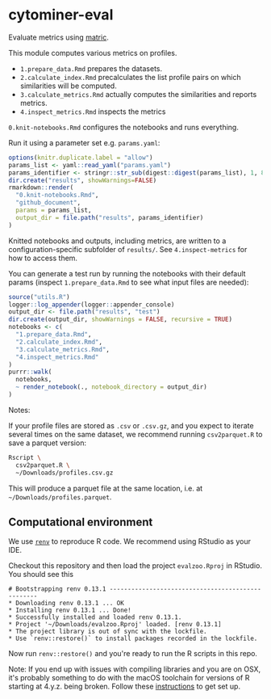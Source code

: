 # cytominer-eval

Evaluate metrics using [matric](https://github.com/shntnu/matric).

This module computes various metrics on profiles.

- `1.prepare_data.Rmd` prepares the datasets.
- `2.calculate_index.Rmd` precalculates the list profile pairs on which similarities will be computed.
- `3.calculate_metrics.Rmd` actually computes the similarities and reports metrics.
- `4.inspect_metrics.Rmd` inspects the metrics

`0.knit-notebooks.Rmd` configures the notebooks and runs everything.

Run it using a parameter set e.g. `params.yaml`:

```r
options(knitr.duplicate.label = "allow")
params_list <- yaml::read_yaml("params.yaml")
params_identifier <- stringr::str_sub(digest::digest(params_list), 1, 8)
dir.create("results", showWarnings=FALSE)
rmarkdown::render(
  "0.knit-notebooks.Rmd",
  "github_document",
  params = params_list,
  output_dir = file.path("results", params_identifier)
)
```

Knitted notebooks and outputs, including metrics, are written to a configuration-specific subfolder of `results/`. See `4.inspect-metrics` for how to access them.

You can generate a test run by running the notebooks with their default params (inspect `1.prepare_data.Rmd` to see what input files are needed):

```r
source("utils.R")
logger::log_appender(logger::appender_console)
output_dir <- file.path("results", "test")
dir.create(output_dir, showWarnings = FALSE, recursive = TRUE)
notebooks <- c(
  "1.prepare_data.Rmd",
  "2.calculate_index.Rmd",
  "3.calculate_metrics.Rmd",
  "4.inspect_metrics.Rmd"
)
purrr::walk(
  notebooks,
  ~ render_notebook(., notebook_directory = output_dir)
)
```

Notes:

If your profile files are stored as `.csv` or `.csv.gz`, and you expect to iterate several times on the same dataset, we recommend running `csv2parquet.R` to save a parquet version:

```sh
Rscript \
  csv2parquet.R \
  ~/Downloads/profiles.csv.gz
```

This will produce a parquet file at the same location, i.e. at `~/Downloads/profiles.parquet`.

## Computational environment

We use [`renv`](https://rstudio.github.io/renv/index.html) to reproduce R code.
We recommend using RStudio as your IDE.

Checkout this repository and then load the project `evalzoo.Rproj` in RStudio.
You should see this

```
# Bootstrapping renv 0.13.1 --------------------------------------------------
* Downloading renv 0.13.1 ... OK
* Installing renv 0.13.1 ... Done!
* Successfully installed and loaded renv 0.13.1.
* Project '~/Downloads/evalzoo.Rproj' loaded. [renv 0.13.1]
* The project library is out of sync with the lockfile.
* Use `renv::restore()` to install packages recorded in the lockfile.
```

Now run `renv::restore()` and you're ready to run the R scripts in this repo.

Note: If you end up with issues with compiling libraries and you are on OSX, it's probably something to do with the macOS toolchain for versions of R starting at 4.y.z. being broken.
Follow these [instructions](https://thecoatlessprofessor.com/programming/cpp/r-compiler-tools-for-rcpp-on-macos/) to get set up.
